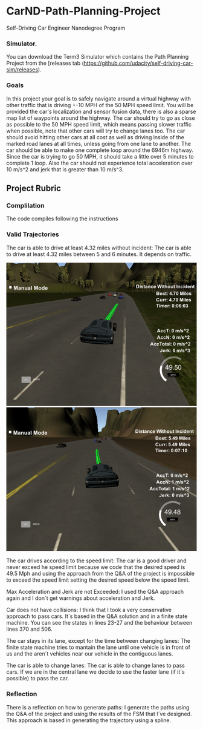 # CarND-Path-Planning-Project
Self-Driving Car Engineer Nanodegree Program
   
### Simulator.
You can download the Term3 Simulator which contains the Path Planning Project from the [releases tab (https://github.com/udacity/self-driving-car-sim/releases).

### Goals
In this project your goal is to safely navigate around a virtual highway with other traffic that is driving +-10 MPH of the 50 MPH speed limit. You will be provided the car's localization and sensor fusion data, there is also a sparse map list of waypoints around the highway. The car should try to go as close as possible to the 50 MPH speed limit, which means passing slower traffic when possible, note that other cars will try to change lanes too. The car should avoid hitting other cars at all cost as well as driving inside of the marked road lanes at all times, unless going from one lane to another. The car should be able to make one complete loop around the 6946m highway. Since the car is trying to go 50 MPH, it should take a little over 5 minutes to complete 1 loop. Also the car should not experience total acceleration over 10 m/s^2 and jerk that is greater than 10 m/s^3.

## Project Rubric

### Complilation

The code compiles following the instructions

### Valid Trajectories

The car is able to drive at least 4.32 miles without incident: The car is able to drive at least 4.32 miles between 5 and 6 minutes. It depends on traffic.

![Image 1](https://github.com/delafu/CarND-Path-Planning-Project/blob/master/images/Capture1.png)
![Image 2](https://github.com/delafu/CarND-Path-Planning-Project/blob/master/images/Capture2.png)

The car drives according to the speed limit: The car is a good driver and never exceed he speed limit because we code that the desired speed is 49.5 Mph and using the approach from the Q&A of the project is impossible to exceed the speed limit setting the desired speed below the speed limit.

Max Acceleration and Jerk are not Exceeded: I used the Q&A approach again and I don´t get warnings about acceleration and Jerk.

Car does not have collisions: I think that I took a very conservative approach to pass cars. It´s based in the Q&A solution and in a finite state machine. You can see the states in lines 23-27 and the behaviour between lines 370 and 506.

The car stays in its lane, except for the time between changing lanes: The finite state machine tries to mantain the lane until one vehicle is in front of us and the aren´t vehicles near our vehicle in the contiguous lanes.

The car is able to change lanes: The car is able to change lanes to pass cars. If we are in the central lane we decide to use the faster lane (if it´s possible) to pass the car.

### Reflection

There is a reflection on how to generate paths: I generate the paths using the Q&A of the project and using the results of the FSM that I´ve designed. This approach is based in generating the trajectory using a spline.


